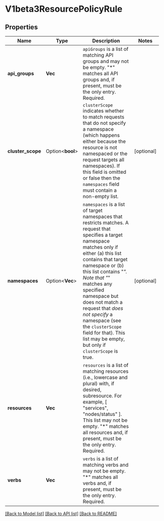 # V1beta3ResourcePolicyRule

## Properties

Name | Type | Description | Notes
------------ | ------------- | ------------- | -------------
**api_groups** | **Vec<String>** | `apiGroups` is a list of matching API groups and may not be empty. \"*\" matches all API groups and, if present, must be the only entry. Required. | 
**cluster_scope** | Option<**bool**> | `clusterScope` indicates whether to match requests that do not specify a namespace (which happens either because the resource is not namespaced or the request targets all namespaces). If this field is omitted or false then the `namespaces` field must contain a non-empty list. | [optional]
**namespaces** | Option<**Vec<String>**> | `namespaces` is a list of target namespaces that restricts matches.  A request that specifies a target namespace matches only if either (a) this list contains that target namespace or (b) this list contains \"*\".  Note that \"*\" matches any specified namespace but does not match a request that _does not specify_ a namespace (see the `clusterScope` field for that). This list may be empty, but only if `clusterScope` is true. | [optional]
**resources** | **Vec<String>** | `resources` is a list of matching resources (i.e., lowercase and plural) with, if desired, subresource.  For example, [ \"services\", \"nodes/status\" ].  This list may not be empty. \"*\" matches all resources and, if present, must be the only entry. Required. | 
**verbs** | **Vec<String>** | `verbs` is a list of matching verbs and may not be empty. \"*\" matches all verbs and, if present, must be the only entry. Required. | 

[[Back to Model list]](../README.md#documentation-for-models) [[Back to API list]](../README.md#documentation-for-api-endpoints) [[Back to README]](../README.md)


